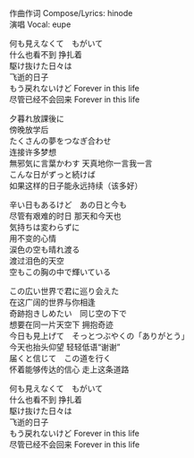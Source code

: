 作曲作词 Compose/Lyrics: hinode  
演唱 Vocal: eupe

何も見えなくて　もがいて  
什么也看不到 挣扎着  
駆け抜けた日々は  
飞逝的日子  
もう戻れないけど Forever in this life  
尽管已经不会回来 Forever in this life

夕暮れ放課後に  
傍晚放学后  
たくさんの夢をつなぎ合わせ  
连接许多梦想  
無邪気に言葉かわす 天真地你一言我一言  
こんな日がずっと続けば  
如果这样的日子能永远持续（该多好）

辛い日もあるけど　あの日と今も   
尽管有艰难的时日 那天和今天也  
気持ちは変わらずに  
用不变的心情  
涙色の空も晴れ渡る  
渡过泪色的天空  
空もこの胸の中で輝いている  

この広い世界で君に巡り会えた  
在这广阔的世界与你相逢  
奇跡抱きしめたい　同じ空の下で  
想要在同一片天空下 拥抱奇迹  
今日も見上げて　そっとつぶやくの「ありがとう」  
今天也抬头仰望 轻轻低语“谢谢”  
届くと信じて　この道を行く  
怀着能够传达的信心 走上这条道路

何も見えなくて　もがいて  
什么也看不到 挣扎着  
駆け抜けた日々は  
飞逝的日子  
もう戻れないけど Forever in this life  
尽管已经不会回来 Forever in this life